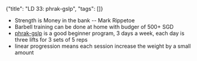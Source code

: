 {"title": "LD 33: phrak-gslp", "tags": []}

* Strength is Money in the bank -- Mark Rippetoe
* Barbell training can be done at home with budger of 500+ SGD
* [phrak-gslp](https://greyskull.app/workouts/) is a good beginner program, 3 days a week, each day is three lifts for 3 sets of 5 reps
* linear progression means each session increase the weight by a small amount

